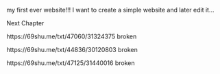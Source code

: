 my first ever website!!!
I want to create a simple website and later edit it... 





Next Chapter
<p>https://69shu.me/txt/47060/31324375 broken </p>
<p>https://69shu.me/txt/44836/30120803 broken </p>
<p>https://69shu.me/txt/47125/31440016 broken </p>
